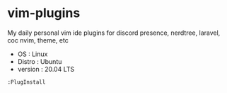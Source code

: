 # vim-plugins

My daily personal vim ide plugins for discord presence, nerdtree, laravel, coc nvim, theme, etc

- OS : Linux 
- Distro : Ubuntu 
- version : 20.04 LTS

```bash
:PlugInstall
```
